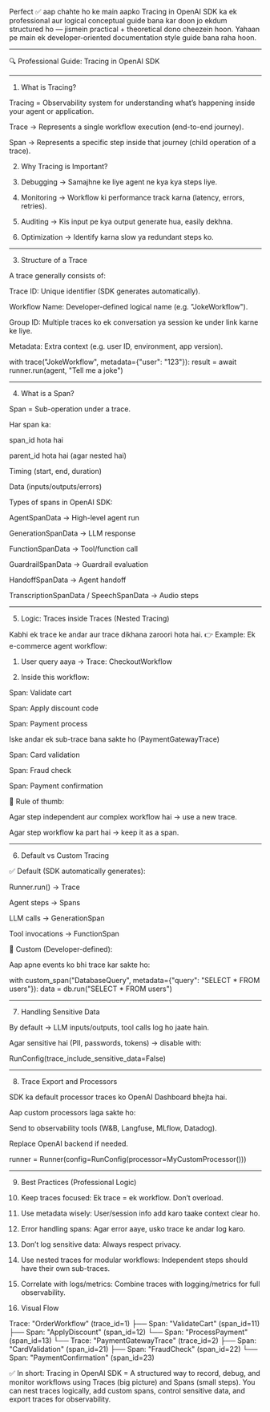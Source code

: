Perfect ✅ aap chahte ho ke main aapko Tracing in OpenAI SDK ka ek professional aur logical conceptual guide bana kar doon jo ekdum structured ho — jismein practical + theoretical dono cheezein hoon. Yahaan pe main ek developer-oriented documentation style guide bana raha hoon.


---

🔍 Professional Guide: Tracing in OpenAI SDK


---

1. What is Tracing?

Tracing = Observability system for understanding what’s happening inside your agent or application.

Trace → Represents a single workflow execution (end-to-end journey).

Span → Represents a specific step inside that journey (child operation of a trace).





2. Why Tracing is Important?

1. Debugging → Samajhne ke liye agent ne kya kya steps liye.


2. Monitoring → Workflow ki performance track karna (latency, errors, retries).


3. Auditing → Kis input pe kya output generate hua, easily dekhna.


4. Optimization → Identify karna slow ya redundant steps ko.




---

3. Structure of a Trace

A trace generally consists of:

Trace ID: Unique identifier (SDK generates automatically).

Workflow Name: Developer-defined logical name (e.g. "JokeWorkflow").

Group ID: Multiple traces ko ek conversation ya session ke under link karne ke liye.

Metadata: Extra context (e.g. user ID, environment, app version).


with trace("JokeWorkflow", metadata={"user": "123"}):
    result = await runner.run(agent, "Tell me a joke")


---

4. What is a Span?

Span = Sub-operation under a trace.

Har span ka:

span_id hota hai

parent_id hota hai (agar nested hai)

Timing (start, end, duration)

Data (inputs/outputs/errors)



Types of spans in OpenAI SDK:

AgentSpanData → High-level agent run

GenerationSpanData → LLM response

FunctionSpanData → Tool/function call

GuardrailSpanData → Guardrail evaluation

HandoffSpanData → Agent handoff

TranscriptionSpanData / SpeechSpanData → Audio steps



---

5. Logic: Traces inside Traces (Nested Tracing)

Kabhi ek trace ke andar aur trace dikhana zaroori hota hai.
👉 Example: Ek e-commerce agent workflow:

1. User query aaya → Trace: CheckoutWorkflow


2. Inside this workflow:

Span: Validate cart

Span: Apply discount code

Span: Payment process

Iske andar ek sub-trace bana sakte ho (PaymentGatewayTrace)

Span: Card validation

Span: Fraud check

Span: Payment confirmation






🔑 Rule of thumb:

Agar step independent aur complex workflow hai → use a new trace.

Agar step workflow ka part hai → keep it as a span.



---

6. Default vs Custom Tracing

✅ Default (SDK automatically generates):

Runner.run() → Trace

Agent steps → Spans

LLM calls → GenerationSpan

Tool invocations → FunctionSpan


🎯 Custom (Developer-defined):

Aap apne events ko bhi trace kar sakte ho:

with custom_span("DatabaseQuery", metadata={"query": "SELECT * FROM users"}):
    data = db.run("SELECT * FROM users")


---

7. Handling Sensitive Data

By default → LLM inputs/outputs, tool calls log ho jaate hain.

Agar sensitive hai (PII, passwords, tokens) → disable with:


RunConfig(trace_include_sensitive_data=False)


---

8. Trace Export and Processors

SDK ka default processor traces ko OpenAI Dashboard bhejta hai.

Aap custom processors laga sakte ho:

Send to observability tools (W&B, Langfuse, MLflow, Datadog).

Replace OpenAI backend if needed.



runner = Runner(config=RunConfig(processor=MyCustomProcessor()))


---

9. Best Practices (Professional Logic)

1. Keep traces focused: Ek trace = ek workflow. Don’t overload.


2. Use metadata wisely: User/session info add karo taake context clear ho.


3. Error handling spans: Agar error aaye, usko trace ke andar log karo.


4. Don’t log sensitive data: Always respect privacy.


5. Use nested traces for modular workflows: Independent steps should have their own sub-traces.


6. Correlate with logs/metrics: Combine traces with logging/metrics for full observability.






10. Visual Flow

Trace: "OrderWorkflow" (trace_id=1)
 ├── Span: "ValidateCart" (span_id=11)
 ├── Span: "ApplyDiscount" (span_id=12)
 └── Span: "ProcessPayment" (span_id=13)
      └── Trace: "PaymentGatewayTrace" (trace_id=2)
            ├── Span: "CardValidation" (span_id=21)
            ├── Span: "FraudCheck" (span_id=22)
            └── Span: "PaymentConfirmation" (span_id=23)




✅ In short:
Tracing in OpenAI SDK = A structured way to record, debug, and monitor workflows using Traces (big picture) and Spans (small steps). You can nest traces logically, add custom spans, control sensitive data, and export traces for observability.



